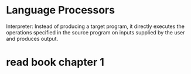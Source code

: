 # Language Processors

Interpreter: Instead of producing a target program, it directly executes the operations specified in the source program on inputs supplied by the user and produces output.

# read book chapter 1
